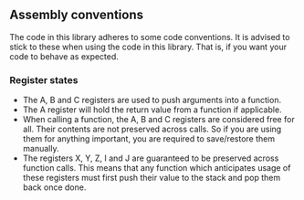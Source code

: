 ## Assembly conventions

The code in this library adheres to some code conventions.
It is advised to stick to these when using the code in this library.
That is, if you want your code to behave as expected.

### Register states

* The A, B and C registers are used to push arguments into a function.
* The A register will hold the return value from a function if applicable.
* When calling a function, the A, B and C registers are considered free
  for all. Their contents are not preserved across calls. So if you are
  using them for anything important, you are required to save/restore them
  manually.
* The registers X, Y, Z, I and J are guaranteed to be preserved across
  function calls. This means that any function which anticipates
  usage of these registers must first push their value to the stack and
  pop them back once done.


